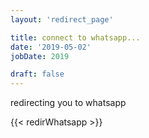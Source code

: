 ```yaml
---
layout: 'redirect_page'

title: connect to whatsapp...
date: '2019-05-02'
jobDate: 2019

draft: false
---
```


redirecting you to whatsapp

{{< redirWhatsapp  >}}
